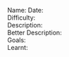 
Name: 
        Date:  
        Difficulty:  
        Description:  
        Better Description:  
        Goals:  
        Learnt:
      
